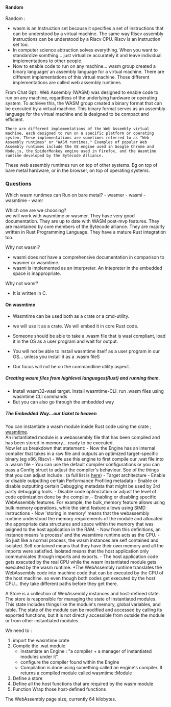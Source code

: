 
####  Random
Random :
- wasm is an Instruction set because it specifies a set of instructions that can be understood by a virtual machine. The same way Riscv assembly instructions can be understood by a Riscv CPU. Riscv is an instruction set too.
- In computer science abtraction solves everything. When you want to standardize somthing... just virtualize accurately it and leave individual implementations to other people.
- Now to enable code to run on any machine... wasm group created a binary language/ an assembly language for a virtual machine. There are different implementations of this virtual machine. Those different implementations are called web assembly runtimes 

From Chat Gpt :
    Web Assembly (WASM) was designed to enable code to run on any machine, regardless of the underlying hardware or operating system. To achieve this, the WASM group created a binary format that can be executed by a virtual machine. This binary format serves as an assembly language for the virtual machine and is designed to be compact and efficient.

    There are different implementations of the Web Assembly virtual machine, each designed to run on a specific platform or operating system. These implementations are sometimes referred to as "Web Assembly runtimes" or "WASM runtimes." Examples of popular Web Assembly runtimes include the V8 engine used in Google Chrome and Node.js, the SpiderMonkey engine used in Firefox, and the Wasmtime runtime developed by the Bytecode Alliance.

These web assembly runtimes run on top of other systems. Eg on top of bare metal hardware, or in the browser, on top of operating systems.


### Questions
Which wasm runtimes can Run on bare metal?
    - wasmer
    - wasmi
    - wasmtime
    - wamr

Which one are we choosing?  
we will work with wasmtime or wasmer. They have very good documentation. They are up to date with WASM post-mvp features. They are maintained by core members of the Bytecode alliance. They are majorly written in Rust Programming Language. They have a mature Rust integration too.

Why not wasmi?  
- wasmi does not have a comprehensive documentation in comparison to wasmer or wasmtime.
- wasmi is implemented as an interpreter. An intepreter in the embedded space is inappropriate.

Why not wamr?
- It is written in C.

#### On wasmtime
- Wasmtime can be used both as a crate or a cmd-utility.
- we will use it as a crate. We will embed it in core Rust code.
- Someone should be able to take a .wasm file that is wasi compliant, load it in the OS as a user program and wait for output.

- You will not be able to install wasmtime itself as a user program in our OS... unless you install it as a .wasm fileS
- Our focus will not be on the commandline utility aspect.

##### Creating wasm files from highlevel languages(Rust) and running them.
- Install wasm32-wasi target. Install wasmtime-CLI. run .wasm files using wasmtime CLI commands
- But you can also go through the embedded way

##### The Embedded Way...our ticket to heaven
You can instantiate a wasm module inside Rust code using the crate ; [wasmtime](https://docs.rs/wasmtime/8.0.0/wasmtime/index.html).  
An instantiated module is a webassembly file that has been compiled and has been stored in memory... ready to be executed.  
Now let us breakdown that statement: 
    - Now the Engine has an internal compiler that takes in a raw file and outputs an optimized target-specific binary.(eg x86, Riscv)
    - We use this engine to first compile our .wat file into a .wasm file
    - You can use the default compiler configurations or you can pass a Config struct to adjust the compiler's behaviour. Soe of the things that you can adjust include : (a full list is [here](https://docs.rs/wasmtime/8.0.0/wasmtime/struct.Config.html))
      - Target architecture
      - Enable or disable outputting certain Performance Profiling metadata
      - Enable or disable outputting certain Debugging metadata that might be used by 3rd party debugging tools.
      - Disable code optimization or adjust the level of code optimization done by the compiler.
      - Enabling or disabling specific WebAssembly features. For example, the bulk_memory feature allows using bulk memory operations, while the simd feature allows using SIMD instructions 
    - Now 'storing in memory' means  that the webassembly runtime understood the memory requirements of the module and allocated the appropriate data structures and space within the memory that was asigned to the host application in the RAM.
    - Now from this definitions, an instance means 'a process' and the wasmtime runtime acts as the CPU.
    - So just like a normal process, the wasm instances are self contained and isolated. Self contained means that they have their own memory and all the imports were satisfied. Isolated means that the host application only communicates through imports and exports.
    - The host application code gets executed by the real CPU while the wasm instantiated module gets executed by the wasm runtime. *The WebAssembly runtime translates the WebAssembly code into machine code that can be executed by the CPU of the host machine.  so even though both codes get executed by the host CPU... they take different paths before they get there.

A Store is a collection of WebAssembly instances and host-defined state.  
The store is responsible for managing the state of instantiated modules. This state includes things like the module's memory, global variables, and table. The state of the module can be modified and accessed by calling its exported functions, but it is not directly accessible from outside the module or from other instantiated modules

We need to :
1. import the wasmtime crate
2. Compile the .wat module
   - Instantiate an Engine : "a compiler + a manager of instantiated modules under it"
   - configure the compiler found within the Engine
   - Compilation is done using something called an engine's compiler. It returns a compiled module called wasmtime::Module
3. Define a store
4. Define all the host functions that are required by the wasm  module
5. Function Wrap those host-defined functions




The WebAssembly page size, currently 64 kilobytes.

